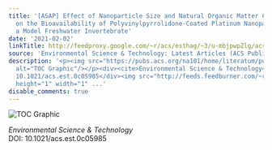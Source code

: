 ```yaml
---
title: '[ASAP] Effect of Nanoparticle Size and Natural Organic Matter Composition
  on the Bioavailability of Polyvinylpyrrolidone-Coated Platinum Nanoparticles to
  a Model Freshwater Invertebrate'
date: '2021-02-02'
linkTitle: http://feedproxy.google.com/~r/acs/esthag/~3/u-mbjpwpZlg/acs.est.0c05985
source: 'Environmental Science & Technology: Latest Articles (ACS Publications)'
description: '<p><img src="https://pubs.acs.org/na101/home/literatum/publisher/achs/journals/content/esthag/0/esthag.ahead-of-print/acs.est.0c05985/20210202/images/medium/es0c05985_0008.gif"
  alt="TOC Graphic"/></p><div><cite>Environmental Science & Technology</cite></div><div>DOI:
  10.1021/acs.est.0c05985</div><img src="http://feeds.feedburner.com/~r/acs/esthag/~4/u-mbjpwpZlg"
  height="1" width="1" ...'
disable_comments: true
---
```

<p><img src="https://pubs.acs.org/na101/home/literatum/publisher/achs/journals/content/esthag/0/esthag.ahead-of-print/acs.est.0c05985/20210202/images/medium/es0c05985_0008.gif" alt="TOC Graphic"/></p><div><cite>Environmental Science & Technology</cite></div><div>DOI: 10.1021/acs.est.0c05985</div><img src="http://feeds.feedburner.com/~r/acs/esthag/~4/u-mbjpwpZlg" height="1" width="1" ...